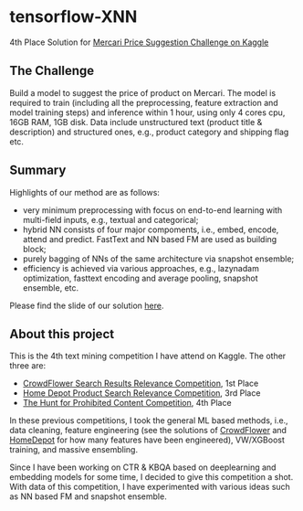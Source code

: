 # tensorflow-XNN

4th Place Solution for [Mercari Price Suggestion Challenge on Kaggle](https://www.kaggle.com/c/mercari-price-suggestion-challenge)

## The Challenge
Build a model to suggest the price of product on Mercari. The model is required to train (including all the preprocessing, feature extraction and model training steps) and inference within 1 hour, using only 4 cores cpu, 16GB RAM, 1GB disk. Data include unstructured text (product title & description) and structured ones, e.g., product category and shipping flag etc.

## Summary
Highlights of our method are as follows:

* very minimum preprocessing with focus on end-to-end learning with multi-field inputs, e.g., textual and categorical;
* hybrid NN consists of four major compoments, i.e., embed, encode, attend and predict. FastText and NN based FM are used as building block;
* purely bagging of NNs of the same architecture via snapshot ensemble;
* efficiency is achieved via various approaches, e.g., lazynadam optimization, fasttext encoding and average pooling, snapshot ensemble, etc.

Please find the slide of our solution [here](./doc/Mercari_Price_Suggesion_Competition_ChenglongChen_4th_Place.pdf).

## About this project
This is the 4th text mining competition I have attend on Kaggle. The other three are:

* [CrowdFlower Search Results Relevance Competition](https://www.kaggle.com/c/crowdflower-search-relevance), 1st Place
* [Home Depot Product Search Relevance Competition](https://www.kaggle.com/c/home-depot-product-search-relevance), 3rd Place
* [The Hunt for Prohibited Content Competition](http://www.kaggle.com/c/avito-prohibited-content), 4th Place

In these previous competitions, I took the general ML based methods, i.e., data cleaning, feature engineering (see the solutions of [CrowdFlower](https://github.com/ChenglongChen/Kaggle_CrowdFlower) and [HomeDepot](https://github.com/ChenglongChen/Kaggle_HomeDepot) for how many features have been engineered), VW/XGBoost training, and massive ensembling. 

Since I have been working on CTR & KBQA based on deeplearning and embedding models for some time, I decided to give this competition a shot. With data of this competition, I have experimented with various ideas such as NN based FM and snapshot ensemble.
